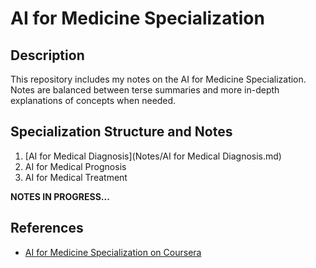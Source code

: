 # AI for Medicine Specialization

## Description
This repository includes my notes on the AI for Medicine Specialization. Notes are balanced between terse summaries and more in-depth explanations of concepts when needed.


## Specialization Structure and Notes
1. [AI for Medical Diagnosis](Notes/AI for Medical Diagnosis.md)
2. AI for Medical Prognosis
3. AI for Medical Treatment

__NOTES IN PROGRESS...__


## References
- [AI for Medicine Specialization on Coursera](https://www.coursera.org/specializations/ai-for-medicine)